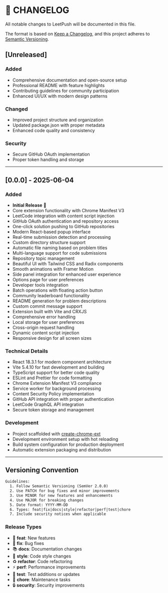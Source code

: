 # 📝 CHANGELOG

All notable changes to LeetPush will be documented in this file.

The format is based on [Keep a Changelog](https://keepachangelog.com/en/1.0.0/),
and this project adheres to [Semantic Versioning](https://semver.org/spec/v2.0.0.html).

## [Unreleased]

### Added

- Comprehensive documentation and open-source setup
- Professional README with feature highlights
- Contributing guidelines for community participation
- Enhanced UI/UX with modern design patterns

### Changed

- Improved project structure and organization
- Updated package.json with proper metadata
- Enhanced code quality and consistency

### Security

- Secure GitHub OAuth implementation
- Proper token handling and storage

---

## [0.0.0] - 2025-06-04

### Added

- **Initial Release** 🎉
- Core extension functionality with Chrome Manifest V3
- LeetCode integration with content script injection
- GitHub OAuth authentication and repository access
- One-click solution pushing to GitHub repositories
- Modern React-based popup interface
- Real-time submission detection and processing
- Custom directory structure support
- Automatic file naming based on problem titles
- Multi-language support for code submissions
- Repository topic management
- Beautiful UI with Tailwind CSS and Radix components
- Smooth animations with Framer Motion
- Side panel integration for enhanced user experience
- Options page for user preferences
- Developer tools integration
- Batch operations with floating action button
- Community leaderboard functionality
- README generation for problem descriptions
- Custom commit message support
- Extension built with Vite and CRXJS
- Comprehensive error handling
- Local storage for user preferences
- Cross-origin request handling
- Dynamic content script injection
- Responsive design for all screen sizes

### Technical Details

- React 18.3.1 for modern component architecture
- Vite 5.4.10 for fast development and building
- TypeScript support for better code quality
- ESLint and Prettier for code formatting
- Chrome Extension Manifest V3 compliance
- Service worker for background processing
- Content Security Policy implementation
- GitHub API integration with proper authentication
- LeetCode GraphQL API integration
- Secure token storage and management

### Development

- Project scaffolded with [create-chrome-ext](https://github.com/guocaoyi/create-chrome-ext)
- Development environment setup with hot reloading
- Build system configuration for production deployment
- Automatic extension packaging and distribution

---

## Versioning Convention

```txt
Guidelines:
  1. Follow Semantic Versioning (SemVer 2.0.0)
  2. Use PATCH for bug fixes and minor improvements
  3. Use MINOR for new features and enhancements
  4. Use MAJOR for breaking changes
  5. Date format: YYYY-MM-DD
  6. Types: feat|fix|docs|style|refactor|perf|test|chore
  7. Include security notices when applicable
```

### Release Types

- 🎉 **feat**: New features
- 🐛 **fix**: Bug fixes
- 📚 **docs**: Documentation changes
- 💅 **style**: Code style changes
- ♻️ **refactor**: Code refactoring
- ⚡ **perf**: Performance improvements
- 🧪 **test**: Test additions or updates
- 🔧 **chore**: Maintenance tasks
- 🔒 **security**: Security improvements
